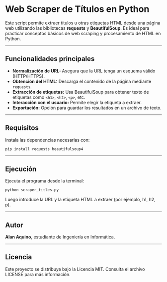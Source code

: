 # Web Scraper de Títulos en Python

Este script permite extraer títulos u otras etiquetas HTML desde una página web utilizando las bibliotecas **requests** y **BeautifulSoup**. Es ideal para practicar conceptos básicos de web scraping y procesamiento de HTML en Python.

---

## Funcionalidades principales

- **Normalización de URL:** Asegura que la URL tenga un esquema válido (HTTP/HTTPS).
- **Obtención del HTML:** Descarga el contenido de la página mediante `requests`.
- **Extracción de etiquetas:** Usa BeautifulSoup para obtener texto de etiquetas como `<h1>`, `<h2>`, `<p>`, etc.
- **Interacción con el usuario:** Permite elegir la etiqueta a extraer.
- **Exportación:** Opción para guardar los resultados en un archivo de texto.

---

## Requisitos

Instala las dependencias necesarias con:

   ```bash
   pip install requests beautifulsoup4
   ```

---

## Ejecución

Ejecuta el programa desde la terminal:

   ```bash
   python scraper_titles.py
   ```

Luego introduce la URL y la etiqueta HTML a extraer (por ejemplo, h1, h2, p).


---

## Autor

**Alan Aquino**, estudiante de Ingeniería en Informática.


---

## Licencia

Este proyecto se distribuye bajo la Licencia MIT.
Consulta el archivo LICENSE para más información.
